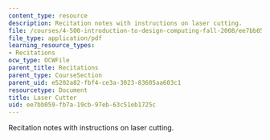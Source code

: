 ```yaml
---
content_type: resource
description: Recitation notes with instructions on laser cutting.
file: /courses/4-500-introduction-to-design-computing-fall-2008/ee7bb059fb7a19cb97eb63c51eb1725c_rec6.pdf
file_type: application/pdf
learning_resource_types:
- Recitations
ocw_type: OCWFile
parent_title: Recitations
parent_type: CourseSection
parent_uid: e5202a82-fbf4-ce3a-3023-83605aa603c1
resourcetype: Document
title: Laser Cutter
uid: ee7bb059-fb7a-19cb-97eb-63c51eb1725c
---
```

Recitation notes with instructions on laser cutting.

